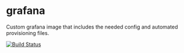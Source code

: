 # grafana
Custom grafana image that includes the needed config and automated provisioning files.


[![Build Status](https://drone.lukemilius.com/api/badges/lmilius-homelab/grafana/status.svg)](https://drone.lukemilius.com/lmilius-homelab/grafana)
